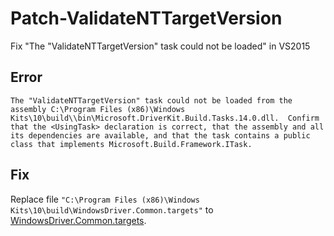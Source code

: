 # Patch-ValidateNTTargetVersion
Fix "The "ValidateNTTargetVersion" task could not be loaded" in VS2015

## Error
```
The "ValidateNTTargetVersion" task could not be loaded from the assembly C:\Program Files (x86)\Windows Kits\10\build\\bin\Microsoft.DriverKit.Build.Tasks.14.0.dll.  Confirm that the <UsingTask> declaration is correct, that the assembly and all its dependencies are available, and that the task contains a public class that implements Microsoft.Build.Framework.ITask.
```

## Fix
Replace file ``"C:\Program Files (x86)\Windows Kits\10\build\WindowsDriver.Common.targets"`` to [WindowsDriver.Common.targets](https://github.com/gmh5225/Patch-ValidateNTTargetVersion/blob/main/WindowsDriver.Common.targets).
